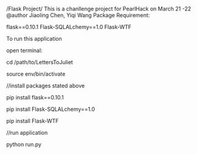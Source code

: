 /Flask Project/
This is a chanllenge project for PearlHack on March 21 -22
@author Jiaoling Chen, Yiqi Wang
Package Requirement:

flask==0.10.1
Flask-SQLALchemy==1.0
Flask-WTF

To run this application

open terminal:

cd /path/to/LettersToJuliet

source env/bin/activate

//install packages stated above

pip install flask==0.10.1

pip install Flask-SQLALchemy==1.0

pip install Flask-WTF

//run application

python run.py
